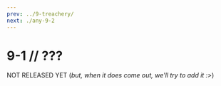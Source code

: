 ```yaml
---
prev: ../9-treachery/
next: ./any-9-2
---
```


# 9-1 // ???

NOT RELEASED YET (*but, when it does come out, we'll try to add it :>*)
